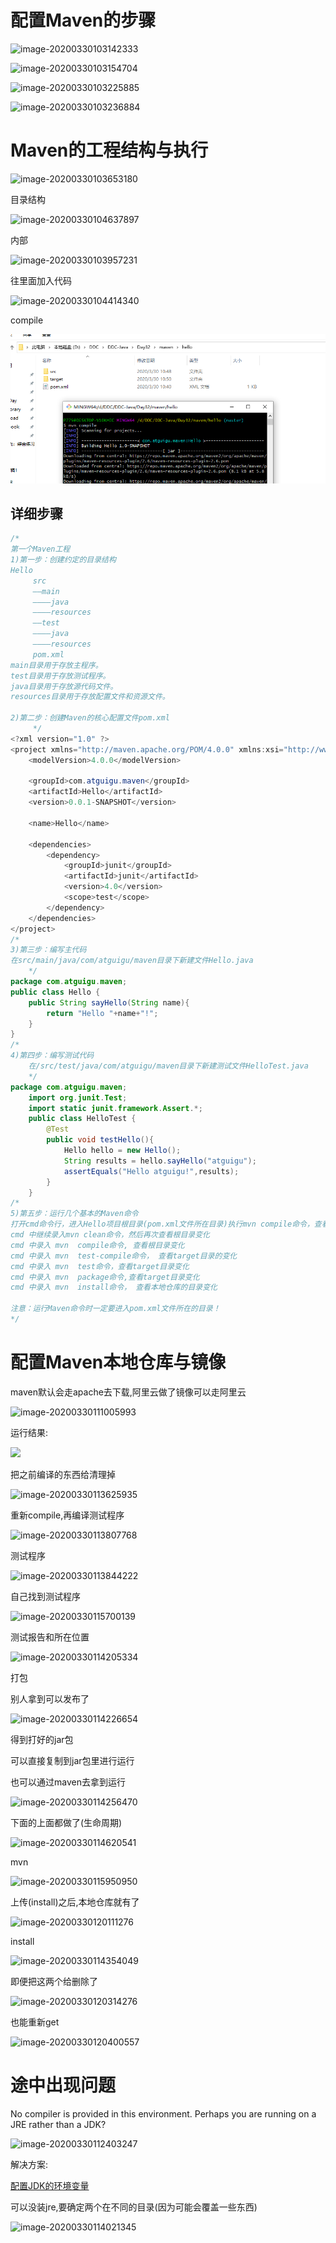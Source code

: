 # 配置Maven的步骤

![image-20200330103142333](https://sumomoriaty.oss-cn-beijing.aliyuncs.com/image-20200330103142333.png)

![image-20200330103154704](https://sumomoriaty.oss-cn-beijing.aliyuncs.com/image-20200330103154704.png)

![image-20200330103225885](https://sumomoriaty.oss-cn-beijing.aliyuncs.com/image-20200330103225885.png)

![image-20200330103236884](https://sumomoriaty.oss-cn-beijing.aliyuncs.com/image-20200330103236884.png)

# Maven的工程结构与执行

![image-20200330103653180](https://sumomoriaty.oss-cn-beijing.aliyuncs.com/image-20200330103653180.png)

目录结构

![image-20200330104637897](https://sumomoriaty.oss-cn-beijing.aliyuncs.com/image-20200330104637897.png)

内部

![image-20200330103957231](https://sumomoriaty.oss-cn-beijing.aliyuncs.com/image-20200330103957231.png)

往里面加入代码

![image-20200330104414340](https://sumomoriaty.oss-cn-beijing.aliyuncs.com/image-20200330104414340.png)

compile

![image-20200330105033938](0330.assets/image-20200330105033938.png)

## 详细步骤

```java
/*
第一个Maven工程
1)第一步：创建约定的目录结构
Hello
	 src
	 ——main
	 ————java
	 ————resources
	 ——test
	 ————java
	 ————resources
	 pom.xml
main目录用于存放主程序。
test目录用于存放测试程序。
java目录用于存放源代码文件。
resources目录用于存放配置文件和资源文件。

2)第二步：创建Maven的核心配置文件pom.xml
     */
<?xml version="1.0" ?>
<project xmlns="http://maven.apache.org/POM/4.0.0" xmlns:xsi="http://www.w3.org/2001/XMLSchema-instance" xsi:schemaLocation="http://maven.apache.org/POM/4.0.0 http://maven.apache.org/xsd/maven-4.0.0.xsd">
	<modelVersion>4.0.0</modelVersion>

	<groupId>com.atguigu.maven</groupId>
	<artifactId>Hello</artifactId>
	<version>0.0.1-SNAPSHOT</version>

	<name>Hello</name>
	  
	<dependencies>
		<dependency>
			<groupId>junit</groupId>
			<artifactId>junit</artifactId>
			<version>4.0</version>
			<scope>test</scope>
		</dependency>
	</dependencies>
</project>	
/*
3)第三步：编写主代码
在src/main/java/com/atguigu/maven目录下新建文件Hello.java
    */
package com.atguigu.maven;
public class Hello {
	public String sayHello(String name){
		return "Hello "+name+"!";
	}
}
/*
4)第四步：编写测试代码
	在/src/test/java/com/atguigu/maven目录下新建测试文件HelloTest.java
	*/
package com.atguigu.maven;	
	import org.junit.Test;
	import static junit.framework.Assert.*;
	public class HelloTest {
		@Test
		public void testHello(){
			Hello hello = new Hello();
			String results = hello.sayHello("atguigu");
			assertEquals("Hello atguigu!",results);	
		}
	}
/*
5)第五步：运行几个基本的Maven命令
打开cmd命令行，进入Hello项目根目录(pom.xml文件所在目录)执行mvn compile命令，查看根目录变化
cmd 中继续录入mvn clean命令，然后再次查看根目录变化
cmd 中录入 mvn  compile命令, 查看根目录变化
cmd 中录入 mvn  test-compile命令， 查看target目录的变化
cmd 中录入 mvn  test命令，查看target目录变化
cmd 中录入 mvn  package命令,查看target目录变化
cmd 中录入 mvn  install命令， 查看本地仓库的目录变化

注意：运行Maven命令时一定要进入pom.xml文件所在的目录！
*/
```



# 配置Maven本地仓库与镜像

maven默认会走apache去下载,阿里云做了镜像可以走阿里云

![image-20200330111005993](https://sumomoriaty.oss-cn-beijing.aliyuncs.com/image-20200330111005993.png)

运行结果:

![](https://sumomoriaty.oss-cn-beijing.aliyuncs.com/image-20200330112327663.png)

把之前编译的东西给清理掉

![image-20200330113625935](https://sumomoriaty.oss-cn-beijing.aliyuncs.com/image-20200330113625935.png)

重新compile,再编译测试程序

![image-20200330113807768](https://sumomoriaty.oss-cn-beijing.aliyuncs.com/image-20200330113807768.png)

测试程序

![image-20200330113844222](https://sumomoriaty.oss-cn-beijing.aliyuncs.com/image-20200330113844222.png)

自己找到测试程序

![image-20200330115700139](https://sumomoriaty.oss-cn-beijing.aliyuncs.com/image-20200330115700139.png)

测试报告和所在位置

![image-20200330114205334](https://sumomoriaty.oss-cn-beijing.aliyuncs.com/image-20200330114205334.png)

打包

别人拿到可以发布了

![image-20200330114226654](https://sumomoriaty.oss-cn-beijing.aliyuncs.com/image-20200330114226654.png)

得到打好的jar包

可以直接复制到jar包里进行运行

也可以通过maven去拿到运行

![image-20200330114256470](https://sumomoriaty.oss-cn-beijing.aliyuncs.com/image-20200330114256470.png)

下面的上面都做了(生命周期)

![image-20200330114620541](https://sumomoriaty.oss-cn-beijing.aliyuncs.com/image-20200330114620541.png)

mvn

![image-20200330115950950](https://sumomoriaty.oss-cn-beijing.aliyuncs.com/image-20200330115950950.png)

上传(install)之后,本地仓库就有了

![image-20200330120111276](https://sumomoriaty.oss-cn-beijing.aliyuncs.com/image-20200330120111276.png)

install

![image-20200330114354049](https://sumomoriaty.oss-cn-beijing.aliyuncs.com/image-20200330114354049.png)

即便把这两个给删除了

![image-20200330120314276](https://sumomoriaty.oss-cn-beijing.aliyuncs.com/image-20200330120314276.png)

也能重新get

![image-20200330120400557](https://sumomoriaty.oss-cn-beijing.aliyuncs.com/image-20200330120400557.png)



# 途中出现问题

No compiler is provided in this environment. Perhaps you are running on a JRE rather than a JDK?

![image-20200330112403247](https://sumomoriaty.oss-cn-beijing.aliyuncs.com/image-20200330112403247.png)

解决方案:

[配置JDK的环境变量](https://app.yinxiang.com/shard/s37/nl/8920655/2626395c-172f-48d2-9d4f-3898eef4addf?title=JDK%E7%9A%84%E7%8E%AF%E5%A2%83%E5%8F%98%E9%87%8F%E9%85%8D%E7%BD%AE%EF%BC%88%E6%AD%A5%E9%AA%A4%E8%B6%85%E7%BA%A7%E7%AE%80%E5%8D%95%EF%BC%89_Java_renlianggee%E7%9A%84%E5%8D%9A%E5%AE%A2-CSDN%E5%8D%9A%E5%AE%A2)

可以没装jre,要确定两个在不同的目录(因为可能会覆盖一些东西)

![image-20200330114021345](https://sumomoriaty.oss-cn-beijing.aliyuncs.com/image-20200330114021345.png)